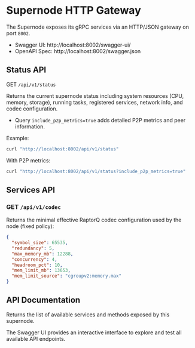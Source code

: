 # Supernode HTTP Gateway

The Supernode exposes its gRPC services via an HTTP/JSON gateway on port `8002`.

- Swagger UI: http://localhost:8002/swagger-ui/
- OpenAPI Spec: http://localhost:8002/swagger.json

## Status API

GET `/api/v1/status`

Returns the current supernode status including system resources (CPU, memory, storage), running tasks, registered services, network info, and codec configuration.

- Query `include_p2p_metrics=true` adds detailed P2P metrics and peer information.

Example:
```bash
curl "http://localhost:8002/api/v1/status"
```

With P2P metrics:
```bash
curl "http://localhost:8002/api/v1/status?include_p2p_metrics=true"
```

## Services API

### GET `/api/v1/codec`
Returns the minimal effective RaptorQ codec configuration used by the node (fixed policy):

```json
{
  "symbol_size": 65535,
  "redundancy": 5,
  "max_memory_mb": 12288,
  "concurrency": 4,
  "headroom_pct": 10,
  "mem_limit_mb": 13653,
  "mem_limit_source": "cgroupv2:memory.max"
}
```

## API Documentation

Returns the list of available services and methods exposed by this supernode.

The Swagger UI provides an interactive interface to explore and test all available API endpoints.
